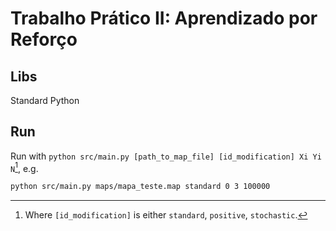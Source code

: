 # Trabalho Prático II: Aprendizado por Reforço

## Libs

Standard Python

## Run

Run with `python src/main.py [path_to_map_file] [id_modification] Xi Yi N`[^1], e.g.

```sh
python src/main.py maps/mapa_teste.map standard 0 3 100000
```

[^1]: Where `[id_modification]` is either `standard`, `positive`, `stochastic`.
